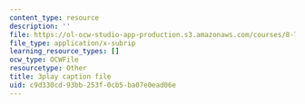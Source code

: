 ```yaml
---
content_type: resource
description: ''
file: https://ol-ocw-studio-app-production.s3.amazonaws.com/courses/8-701-introduction-to-nuclear-and-particle-physics-fall-2020/c9d330cd93bb253f0cb5ba07e0ead06e_2KQrWenxujU.srt
file_type: application/x-subrip
learning_resource_types: []
ocw_type: OCWFile
resourcetype: Other
title: 3play caption file
uid: c9d330cd-93bb-253f-0cb5-ba07e0ead06e
---
```

